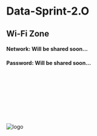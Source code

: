 # Data-Sprint-2.O
  ## Wi-Fi Zone

  #### Network: Will be shared soon...
  #### Password: Will be shared soon...
 
  <br>  <br>  <br>  <br>  <br>   <br>  <br>

  
  
  ![logo](https://github.com/user-attachments/assets/adf282bf-7b9e-42a0-b839-082078f31557)
